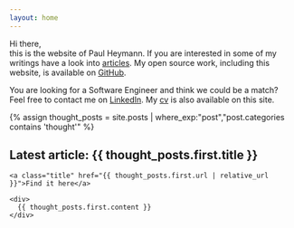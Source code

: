 ```yaml
---
layout: home
---
```


Hi there,<br/>
this is the website of Paul Heymann. If you are interested in some of my writings have a look into [articles](/articles). My open source work, including this website, is available on <a href="https://github.com/pheymann">GitHub</a>.

You are looking for a Software Engineer and think we could be a match? Feel free to contact me on <a href="https://www.linkedin.com/in/paul-h-6b4a53144">LinkedIn</a>. My [cv](/cv.pdf) is also available on this site.

{% assign thought_posts = site.posts | where_exp:"post","post.categories contains 'thought'" %}
<div class="row">
  <div class="col-12 post">
    <h2>Latest article: {{ thought_posts.first.title }}</h2>

    <a class="title" href="{{ thought_posts.first.url | relative_url }}">Find it here</a>

    <div>
      {{ thought_posts.first.content }}
    </div>
  </div>
</div>